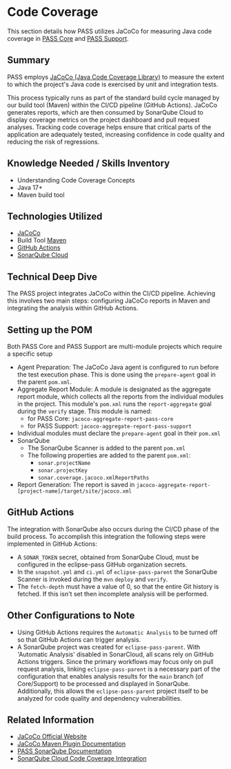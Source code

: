 # Code Coverage

This section details how PASS utilizes JaCoCo for measuring Java code coverage in [PASS Core](https://github.com/eclipse-pass/pass-core)
and [PASS Support](https://github.com/eclipse-pass/pass-support).

## Summary

PASS employs [JaCoCo (Java Code Coverage Library)](https://www.jacoco.org/jacoco/) to measure the extent to which the 
project's Java code is exercised by unit and integration tests.

This process typically runs as part of the standard build cycle managed by our build tool (Maven) within the 
CI/CD pipeline (GitHub Actions). JaCoCo generates reports, which are then consumed by SonarQube Cloud to display 
coverage metrics on the project dashboard and pull request analyses. Tracking code coverage helps ensure that critical 
parts of the application are adequately tested, increasing confidence in code quality and reducing the risk of 
regressions.

## Knowledge Needed / Skills Inventory

* Understanding Code Coverage Concepts
* Java 17+
* Maven build tool

## Technologies Utilized

* [JaCoCo](https://www.jacoco.org/jacoco/)
* Build Tool [Maven](https://maven.apache.org/)
* [GitHub Actions](https://docs.github.com/en/actions)
* [SonarQube Cloud](https://www.sonarsource.com/products/sonarqube/)

## Technical Deep Dive

The PASS project integrates JaCoCo within the CI/CD pipeline. Achieving this involves two main steps: configuring JaCoCo
reports in Maven and integrating the analysis within GitHub Actions.

## Setting up the POM

Both PASS Core and PASS Support are multi-module projects which require a specific setup  

* Agent Preparation: The JaCoCo Java agent is configured to run before the test execution phase. This is done using the
`prepare-agent` goal in the parent `pom.xml`. 
* Aggregate Report Module: A module is designated as the aggregate report module, which collects all the reports from 
the individual modules in the project. This module's `pom.xml` runs the `report-aggregate` goal during the `verify` 
stage. This module is named:
  * for PASS Core: `jacoco-aggregate-report-pass-core`
  * for PASS Support: `jacoco-aggregate-report-pass-support`
* Individual modules must declare the `prepare-agent` goal in their `pom.xml`
* SonarQube
  * The SonarQube Scanner is added to the parent `pom.xml`
  * The following properties are added to the parent `pom.xml`:
    * `sonar.projectName`
    * `sonar.projectKey`
    * `sonar.coverage.jacoco.xmlReportPaths`
* Report Generation: The report is saved in `jacoco-aggregate-report-[project-name]/target/site/jacoco.xml`

## GitHub Actions

The integration with SonarQube also occurs during the CI/CD phase of the build process. To accomplish this integration 
the following steps were implemented in GitHub Actions:

* A `SONAR_TOKEN` secret, obtained from SonarQube Cloud, must be configured in the eclipse-pass GitHub organization
secrets.
* In the `snapshot.yml` and `ci.yml` of `eclipse-pass-parent` the SonarQube Scanner is invoked during the `mvn` `deploy`
and `verify`.
* The `fetch-depth` must have a value of 0, so that the entire Git history is fetched. If this isn't set then incomplete
analysis will be performed.

## Other Configurations to Note

* Using GitHub Actions requires the `Automatic Analysis` to be turned off so that GitHub Actions can trigger analysis.
* A SonarQube project was created for `eclipse-pass-parent`. With 'Automatic Analysis' disabled in SonarCloud, all scans
rely on GitHub Actions triggers. Since the primary workflows may focus only on pull request analysis, linking 
`eclipse-pass-parent` is a necessary part of the configuration that enables analysis results for the `main` branch 
(of Core/Support) to be processed and displayed in SonarQube. Additionally, this allows the `eclipse-pass-parent` 
project itself to be analyzed for code quality and dependency vulnerabilities.

## Related Information

* [JaCoCo Official Website](https://www.jacoco.org/jacoco/)
* [JaCoCo Maven Plugin Documentation](https://www.jacoco.org/jacoco/trunk/doc/maven.html)
* [PASS SonarQube Documentation](sonar-qube.md)
* [SonarQube Cloud Code Coverage Integration](https://docs.sonarsource.com/sonarqube-cloud/enriching/test-coverage/java-test-coverage/)